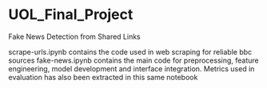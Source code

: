# UOL_Final_Project
Fake News Detection from Shared Links

scrape-urls.ipynb contains the code used in web scraping for reliable bbc sources
fake-news.ipynb contains the main code for preprocessing, feature engineering, model development and interface integration. Metrics used in evaluation has also been extracted in this same notebook
